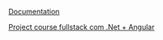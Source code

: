 [Documentation](https://github.com/gpreviatti/ProEventos/wiki)

[Project course fullstack com .Net + Angular](https://www.udemy.com/course/angular-dotnetcore-efcore/)
